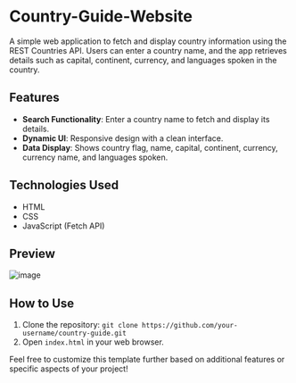 # Country-Guide-Website
A simple web application to fetch and display country information using the REST Countries API. Users can enter a country name, and the app retrieves details such as capital, continent, currency, and languages spoken in the country.

## Features

- **Search Functionality**: Enter a country name to fetch and display its details.
- **Dynamic UI**: Responsive design with a clean interface.
- **Data Display**: Shows country flag, name, capital, continent, currency, currency name, and languages spoken.

## Technologies Used

- HTML
- CSS
- JavaScript (Fetch API)

## Preview

![image](https://github.com/user-attachments/assets/8e1bc125-be97-4d8c-9bf7-e258ec670b7c)


## How to Use

1. Clone the repository: `git clone https://github.com/your-username/country-guide.git`
2. Open `index.html` in your web browser.



Feel free to customize this template further based on additional features or specific aspects of your project!
